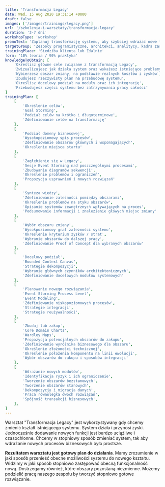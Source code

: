 ```yaml
---
title: 'Transformacja Legacy'
date: Wed, 15 Aug 2020 19:31:14 +0000
draft: false
images: ['/images/trainings/legacy.png']
url: '/szkolenia-i-warsztaty/transformacja-legacy'
duration: '3-7 dni'
workshopType: 'workshop'
promoText: 'Zaplanuj transformację systemu, aby szybciej wdrażać nowe funkcje.'
targetGroup: 'Zespoły programistyczne, architekci, analitycy, kadra zarządzająca'
trainingPlace: 'Siedziba klienta lub Zdalnie'
form: '10% teoria / 90% praktyka'
knowledgeToObtain: [
    'Określisz główne cele związane z transformacją Legacy',
    'Zwizualizujesz jak działa system oraz wskażesz istniejące problemy',
    'Wybierzesz obszar zmiany, na podstawie realnych kosztów i zysków',
    'Zbudujesz rzeczywisty plan na przebudowę systemu',
    'Określisz docelowy podział na moduły oraz ich integrację',
    'Przebudujesz części systemu bez zatrzymywania pracy całości'
]
trainingPlan: [
    [
        'Określenie celów',
        'Goal Storming',
        'Podział celów na krótko i długoterminowe',
        'Zdefiniowanie celów na transformację'
    ],
    [
        'Podział domeny biznesowej',
        'Wysokopoziomowy spis procesów',
        'Zdefiniowanie obszarów głównych i wspomagających',
        'Określenie miejsca startu'
    ],
    [
        'Zagłębienie się w Legacy',
        'Sesje Event Storming nad poszczególnymi procesami', 
        'Zbudowanie diagramów sekwencji', 
        'Określenie problemów i ograniczeń',
        'Propozycja usprawnień i nowych rozwiązań'
    ],
    [
        'Synteza wiedzy',
        'Zdefiniowanie zależności pomiędzy obszarami', 
        'Określenie problemów na styku obszarów', 
        'Opisanie systemów zewnętrznych wpływających na proces',
        'Podsumowanie informacji i znalezienie główych miejsc zmiany'
    ],
    [
        'Wybór obszaru zmiany',    
        'Wysokpoziomowy graf zależności systemu',
        'Określenie kryterium zysków / strat',
        'Wybranie obszarów do dalszej pracy',
        'Zdefiniowanie Proof of Concept dla wybranych obszarów'
    ],
    [
        'Docelowy podział',    
        'Bounded Context Canvas',
        'Strategie dekompozycji',
        'Wybranie głównych czynników architektonicznych',
        'Zdefiniowanie docelowych modułów systemowych'
    ],
    [
        'Planowanie nowego rozwiązania',    
        'Event Storming Process Level',
        'Event Modeling',
        'Zdefiniowanie niskopoziomowych procesów',
        'Strategie integracji',
        'Strategie reużywalności',
    ],
    [
        'Zbuduj lub zakup',
        'Core Domain Charts',
        'Wardley Maps',
        'Propozycja potencjalnych obszarów do zakupu',
        'Zdefiniowanie wyróżnika biznesowego dla obszaru',
        'Określenie złożoności technicznej',
        'Określenie położenia komponentu na linii ewolucji',
        'Wybór obszarów do zakupu i sposobów integracji'
    ],
    [
        'Wdrażanie nowych modułów',   
        'Identyfikacja ryzyk i ich ograniczenie',
        'Tworzenie obszarów bezstanowych',
        'Tworzenie obszarów stanowych',
        'Dekompozycja i migracja danych',
        'Praca równoległa dwóch rozwiązań',
        'Spójność transakcji biznesowych',
    ],
]
---
```

Warsztat "Transformacja Legacy" jest wykorzystywany gdy chcemy zmienić kształt istniejącego systemu. System działa i przynosi zyski. Jednocześnie dodawanie nowych funkcji jest bardzo uciążliwe i czasochłonne. Chcemy w stopniowy sposób zmieniać system, tak aby wdrażanie nowych procesów biznesowych było prostsze.

**Rezultatem warsztatu jest gotowy plan do działania**. Mamy zrozumienie w jaki sposób przenieść obecne możliwości systemu do nowego kształtu. Widzimy w jaki sposób stopniowo zastępować obecną funkcjonalność nową. Dostrzegamy również, które obszary pozostaną niezmienne. Możemy podzielić pracę naszego zespołu by tworzyć stopniowo gotowe rozwiązanie. 